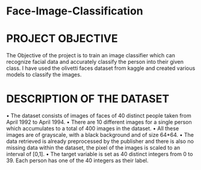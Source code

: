 # Face-Image-Classification

# PROJECT OBJECTIVE
The Objective of the project is to train an image classifier which can recognize facial data and accurately classify the person into their given class. I have used the olivetti faces dataset from kaggle and created various models to classify the images.

# DESCRIPTION OF THE DATASET
• The dataset consists of images of faces of 40 distinct people taken from April 1992 to April 1994.
• There are 10 different images for a single person which accumulates to a total of 400 images in the dataset.
• All these images are of grayscale, with a black background and of size 64*64.
• The data retrieved is already preprocessed by the publisher and there is also no missing data within the dataset, the pixel of the images is scaled to an interval of [0,1].
• The target variable is set as 40 distinct integers from 0 to 39. Each person has one of the 40 integers as their label.
